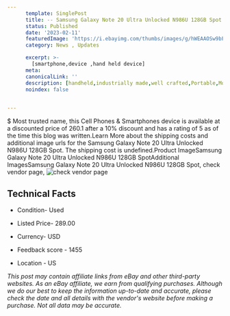 ```yaml
---
      template: SinglePost
      title: -- Samsung Galaxy Note 20 Ultra Unlocked N986U 128GB Spot
      status: Published
      date: '2023-02-11'
      featuredImage: 'https://i.ebayimg.com/thumbs/images/g/hWEAAOSw9bFhuOYZ/s-l225.jpg'
      category: News , Updates

      excerpt: >-
        [smartphone,device ,hand held device]
      meta:
      canonicalLink: ''
      description: [handheld,industrially made,well crafted,Portable,Mobile,Compact,Convenient,Lightweight,Maneuverable,Man-portable,Miniature,Carriable,Hand-held,Light,Holdable,Transportable,Mobile device,Pocket-sized,On-the-go,Wireless,Cordless,Compact size,Convenient size, smartphone,device ,hand held device]
      noindex: false

        
---
```

$
    Most trusted name, this Cell Phones & Smartphones device is available at a discounted price of 260.1 after a 10% discount and has a rating of 5 as of the time this blog was written.Learn More about the shipping costs and additional image urls for the Samsung Galaxy Note 20 Ultra Unlocked N986U 128GB Spot. The shipping cost is undefined.Product ImageSamsung Galaxy Note 20 Ultra Unlocked N986U 128GB SpotAdditional ImagesSamsung Galaxy Note 20 Ultra Unlocked N986U 128GB Spot, check vendor page, ![check vendor page](https://origin-galleryplus.ebayimg.com/ws/web/294574166878_2_0_1/225x225.jpg,https://origin-galleryplus.ebayimg.com/ws/web/294574166878_3_0_1/225x225.jpg,https://origin-galleryplus.ebayimg.com/ws/web/294574166878_4_0_1/225x225.jpg,https://origin-galleryplus.ebayimg.com/ws/web/294574166878_5_0_1/225x225.jpg,https://origin-galleryplus.ebayimg.com/ws/web/294574166878_6_0_1/225x225.jpg,https://origin-galleryplus.ebayimg.com/ws/web/294574166878_7_0_1/225x225.jpg,https://origin-galleryplus.ebayimg.com/ws/web/294574166878_8_0_1/225x225.jpg,https://origin-galleryplus.ebayimg.com/ws/web/294574166878_9_0_1/225x225.jpg,https://origin-galleryplus.ebayimg.com/ws/web/294574166878_10_0_1/225x225.jpg)
    
    

 ## Technical Facts 



     
      

 - Condition- Used 


      

 - Listed Price- 289.00 


      

 - Currency- USD 


      

 - Feedback score - 1455 


      

 - Location - US 


      
      

 *_This post may contain affiliate links from eBay and other third-party websites. As an eBay affiliate, we earn from qualifying purchases. Although we do our best to keep the information up-to-date and accurate, please check the date and all details with the vendor's website before making a purchase. Not all data may be accurate._*



    
    
    
    
    